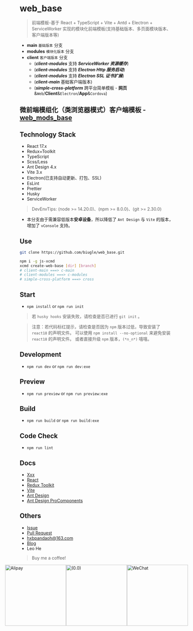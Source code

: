 # web_base

> 前端模板-基于 React + TypeScript + Vite + Antd + Electron + ServiceWorker 实现的模块化前端模板(支持基础版本、多页面模块版本、客户端版本等)

* **main** `基础版本` 分支
* **modules** `模块化版本` 分支
* **client** `客户端版本` 分支
  * (***client-modules*** 支持 ***ServiceWorker 资源缓存***)
  * (***client-modules*** 支持 ***Electron Http 服务启动***)
  * (***client-modules*** 支持 ***Electron SSL 证书扩展***)
  * (***client-main*** 基础客户端版本)
  * (***simple-cross-platform*** 跨平台简单模板 - **网页**&`Web`/**Client**&`Electron`/**App**&`Cordova`)

## 微前端模组化（类浏览器模式）客户端模板 - [web_mods_base](https://github.com/biugle/web_mods_base)

## Technology Stack

* React 17.x
* Redux+Toolkit
* TypeScript
* Scss/Less
* Ant Design 4.x
* Vite 3.x
* Electron(已支持自动更新、打包、SSL)
* EsLint
* Prettier
* Husky
* ServiceWorker

> DevEnvTips: (node >= 14.20.0)、(npm >= 8.0.0)、(git >= 2.30.0)

* 本分支由于需兼容低版本**安卓设备**，所以降低了 `Ant Design` 与 `Vite` 的版本，增加了 `vConsole` 支持。

## Use

```bash
git clone https://github.com/biugle/web_base.git

npm i -g js-xcmd
xcmd create-web-base [dir] [branch]
# client-main ===> c-main
# client-modules ===> c-modules
# simple-cross-platform ===> cross
```

## Start

* `npm install` or `npm run init`

> 若 `husky hooks` 安装失败，请检查是否已进行 `git init` 。

> 注意：若代码标红提示，请检查是否因为 `npm` 版本过低，导致安装了 `react18` 的声明文件。
> 可以使用 `npm install --no-optional` 来避免安装 `react18` 的声明文件。
> 或者直接升级 `npm` 版本，`(*∩_∩*)` 嘻嘻。

## Development

* `npm run dev` or `npm run dev:exe`

## Preview

* `npm run preview` or `npm run preview:exe`

## Build

* `npm run build` or `npm run build:exe`

## Code Check

* `npm run lint`

## Docs

* [Xxx](https://pandaoh.github.io/js-xxx/html/)
* [React](https://reactjs.bootcss.com/)
* [Redux Toolkit](http://cn.redux.js.org/redux-toolkit/overview/)
* [Vite](https://vitejs.cn/guide/)
* [Ant Design](https://ant.design/components/overview-cn/)
* [Ant Design ProComponents](https://procomponents.ant.design/components/)

## Others

* [Issue](https://github.com/biugle/web_base/issues)
* [Pull Request](https://github.com/biugle/web_base/pulls)
* [hxbpandaoh@163.com](mailto:hxbpandaoh@163.com)
* [Blog](http://a.biugle.cn)
* Leo He

> Buy me a coffee!

<div style="display:flex;justify-content:center;align-items:center;">
  <img src="https://a.biugle.cn/images/alipay.png" style="width:200px;" alt="Alipay" title="Alipay" />
  <img src="https://a.biugle.cn/images/liuyan.gif" style="width:200px;" alt="(0.0)" title="(0.0)" />
  <img src="https://a.biugle.cn/images/wechatpay.png" style="width:200px;" alt="WeChat" title="WeChat" />
</div>
